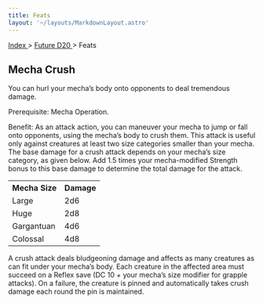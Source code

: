 ```yaml
---
title: Feats
layout: '~/layouts/MarkdownLayout.astro'
---
```


[ Index ](/) > [ Future D20 ](/future.d20.srd) > Feats

## Mecha Crush

You can hurl your mecha’s body onto opponents to deal tremendous damage.

Prerequisite: Mecha Operation.

Benefit: As an attack action, you can maneuver your mecha to jump or fall onto
opponents, using the mecha’s body to crush them. This attack is useful only
against creatures at least two size categories smaller than your mecha. The
base damage for a crush attack depends on your mecha’s size category, as given
below. Add 1.5 times your mecha-modified Strength bonus to this base damage to
determine the total damage for the attack.


<table> <tr><th>Mecha Size</th><th>Damage</th></tr> <tr><td>Large</td><td>2d6</td></tr> <tr class="shaded"><td>Huge</td><td>2d8</td></tr> <tr><td>Gargantuan</td><td>4d6</td></tr> <tr class="shaded"><td>Colossal</td><td>4d8</td></tr> </table>



A crush attack deals bludgeoning damage and affects as many creatures as can
fit under your mecha’s body. Each creature in the affected area must succeed
on a Reflex save (DC 10 + your mecha’s size modifier for grapple attacks). On
a failure, the creature is pinned and automatically takes crush damage each
round the pin is maintained.

